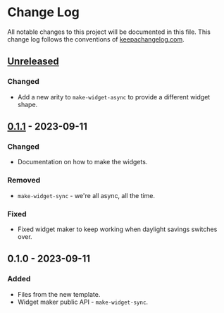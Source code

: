 # Change Log
All notable changes to this project will be documented in this file. This change log follows the conventions of [keepachangelog.com](http://keepachangelog.com/).

## [Unreleased]
### Changed
- Add a new arity to `make-widget-async` to provide a different widget shape.

## [0.1.1] - 2023-09-11
### Changed
- Documentation on how to make the widgets.

### Removed
- `make-widget-sync` - we're all async, all the time.

### Fixed
- Fixed widget maker to keep working when daylight savings switches over.

## 0.1.0 - 2023-09-11
### Added
- Files from the new template.
- Widget maker public API - `make-widget-sync`.

[Unreleased]: https://sourcehost.site/your-name/exercise-three/compare/0.1.1...HEAD
[0.1.1]: https://sourcehost.site/your-name/exercise-three/compare/0.1.0...0.1.1
